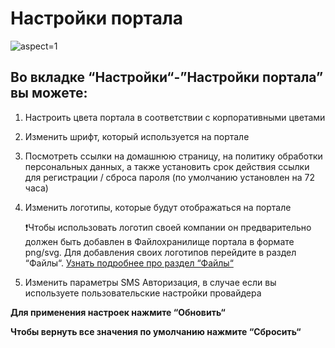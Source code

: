 # Настройки портала


 ![](https://trafory.yonote.ru/api/attachments.redirect?id=ca9f8519-19f1-4d4c-8c16-877fddd9933d "aspect=1")

## Во вкладке “Настройки“-”Настройки портала” вы можете:

1. Настроить цвета портала в соответствии с корпоративными цветами
2. Изменить шрифт, который используется на портале
3. Посмотреть ссылки на домашнюю страницу, на политику обработки персональных данных, а также установить срок действия ссылки для регистрации / сброса пароля (по умолчанию установлен на 72 часа)
4. Изменить логотипы, которые будут отображаться на портале

   ❗Чтобы использовать логотип своей компании он предварительно должен быть добавлен в Файлохранилище портала в формате png/svg. Для добавления своих логотипов перейдите в раздел “Файлы“. [Узнать подробнее про раздел “Файлы“](https://trafory.yonote.ru/doc/fajly-ARYN24pCeo)
5. Изменить параметры SMS Авторизация, в случае если вы используете пользовательские настройки провайдера


**Для применения настроек нажмите “Обновить“**

**Чтобы вернуть все значения по умолчанию нажмите “Сбросить“**